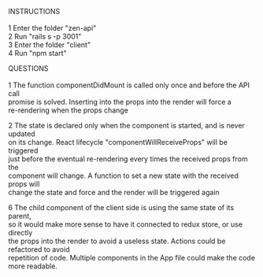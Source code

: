 INSTRUCTIONS <br />
<br />
1 Enter the folder "zen-api" <br />
2 Run "rails s -p 3001" <br />
3 Enter the folder "client" <br />
4 Run "npm start" <br />

QUESTIONS <br />
<br />
1 The function componentDidMount is called only once and before the API call <br />
promise is solved. Inserting into the props into the render will force a  <br />
re-rendering when the props change <br />

2 The state is declared only when the component is started, and is never updated<br />
on its change. React lifecycle "componentWillReceiveProps" will be triggered <br />
just before the eventual re-rendering every times the received props from the <br />
component will change. A function to set a new state with the received props will <br />
change the state and force and the render will be triggered again <br />

6 The child component of the client side is using the same state of its parent, <br />
so it would make more sense to have it connected to redux store, or use directly <br />
the props into the render to avoid a useless state. Actions could be refactored to avoid <br />
repetition of code. Multiple components in the App file could make the code more readable.
